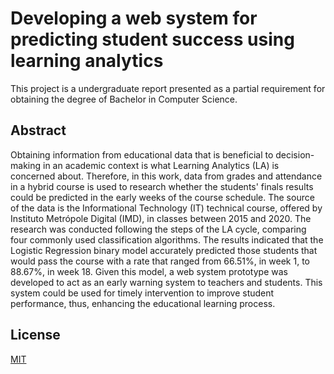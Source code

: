 # Developing a web system for predicting student success using learning analytics

This project is a undergraduate report presented as a partial requirement for obtaining the degree of Bachelor in Computer Science.

## Abstract

Obtaining information from educational data that is beneficial to decision-making in an academic context is what Learning Analytics (LA) is concerned about. Therefore, in this work, data from grades and attendance in a hybrid course is used to research whether the students' finals results could be predicted in the early weeks of the course schedule. The source of the data is the Informational Technology (IT) technical course, offered by Instituto Metrópole Digital (IMD), in classes between 2015 and 2020. The research was conducted following the steps of the LA cycle, comparing four commonly used classification algorithms. The results indicated that the Logistic Regression binary model accurately predicted those students that would pass the course with a rate that ranged from 66.51%, in week 1, to 88.67%, in week 18. Given this model, a web system prototype was developed to act as an early warning system to teachers and students. This system could be used for timely intervention to improve student performance, thus, enhancing the educational learning process.

## License
[MIT](https://choosealicense.com/licenses/mit/)
